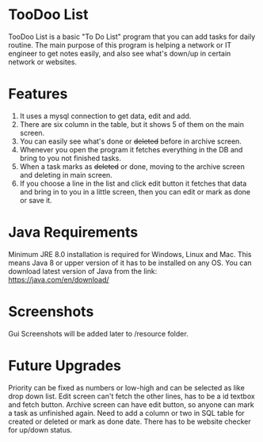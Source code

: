 # TooDoo List
TooDoo List is a basic "To Do List" program that you can add tasks for daily routine. The main purpose of this program is helping a network or IT engineer to get notes easily, and also see what's down/up in certain network or websites.  

# Features
1. It uses a mysql connection to get data, edit and add.
2. There are six column in the table, but it shows 5 of them on the main screen.
3. You can easily see what's done or ~~deleted~~ before in archive screen.
4. Whenever you open the program it fetches everything in the DB and bring to you not finished tasks.
5. When a task marks as ~~deleted~~ or done, moving to the archive screen and deleting in main screen.
6. If you choose a line in the list and click edit button it fetches that data and bring in to you in a little screen, then you can edit or mark as done or save it.

# Java Requirements
Minimum JRE 8.0 installation is required for Windows, Linux and  Mac. This means Java 8 or upper version of it has to be installed on any OS.
You can download latest version of Java from the link: https://java.com/en/download/ 

# Screenshots
Gui Screenshots will be added later to /resource folder.

# Future Upgrades
Priority can be fixed as numbers or low-high and can be selected as like drop down list.
Edit screen can't fetch the other lines, has to be a id textbox and fetch button.
Archive screen can have edit button, so anyone can mark a task as unfinished again.
Need to add a column or two in SQL table for created or deleted or mark as done date.
There has to be website checker for up/down status.
